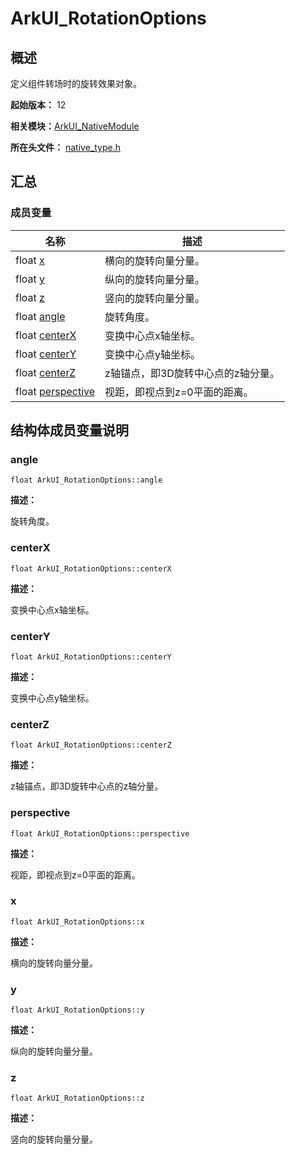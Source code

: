 # ArkUI_RotationOptions


## 概述

定义组件转场时的旋转效果对象。

**起始版本：** 12

**相关模块：**[ArkUI_NativeModule](_ark_u_i___native_module.md)

**所在头文件：** [native_type.h](native__type_8h.md)

## 汇总


### 成员变量

| 名称 | 描述 | 
| -------- | -------- |
| float [x](#x) | 横向的旋转向量分量。  | 
| float [y](#y) | 纵向的旋转向量分量。  | 
| float [z](#z) | 竖向的旋转向量分量。  | 
| float [angle](#angle) | 旋转角度。  | 
| float [centerX](#centerx) | 变换中心点x轴坐标。  | 
| float [centerY](#centery) | 变换中心点y轴坐标。  | 
| float [centerZ](#centerz) | z轴锚点，即3D旋转中心点的z轴分量。  | 
| float [perspective](#perspective) | 视距，即视点到z=0平面的距离。  | 


## 结构体成员变量说明


### angle

```
float ArkUI_RotationOptions::angle
```
**描述：**

旋转角度。


### centerX

```
float ArkUI_RotationOptions::centerX
```
**描述：**

变换中心点x轴坐标。


### centerY

```
float ArkUI_RotationOptions::centerY
```
**描述：**

变换中心点y轴坐标。


### centerZ

```
float ArkUI_RotationOptions::centerZ
```
**描述：**

z轴锚点，即3D旋转中心点的z轴分量。


### perspective

```
float ArkUI_RotationOptions::perspective
```
**描述：**

视距，即视点到z=0平面的距离。


### x

```
float ArkUI_RotationOptions::x
```
**描述：**

横向的旋转向量分量。


### y

```
float ArkUI_RotationOptions::y
```
**描述：**

纵向的旋转向量分量。


### z

```
float ArkUI_RotationOptions::z
```
**描述：**

竖向的旋转向量分量。
